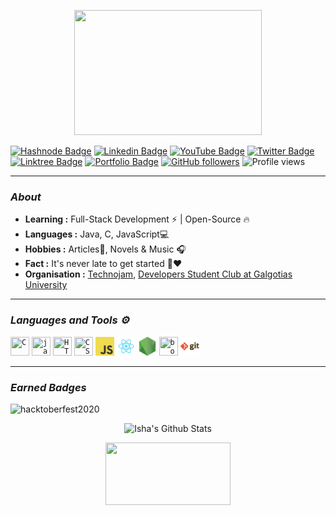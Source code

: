 <p align="center">
  <img width="300" height="200" src="https://i2.wp.com/www.bestworldevents.com/wp-content/uploads/2020/05/Hello-Gif.gif?resize=498%2C498">
</p>

 [![Hashnode Badge](https://img.shields.io/badge/-devisha-03a9f4?style=flat-square&logo=Hashnode&logoColor=white&link=https://isha.hashnode.dev)](isha.hashnode.dev)  [![Linkedin Badge](https://img.shields.io/badge/-ishagupta20-darkblue?style=flat-square&logo=Linkedin&logoColor=white&link=https://www.linkedin.com/in/ishagupta20//)](https://www.linkedin.com/in/ishagupta20/) [![YouTube Badge](https://img.shields.io/badge/Isha_Gupta-red?style=flat-square&logo=YouTube&logoColor=white&link=https://www.youtube.com/channel/UCYJx3ZAnyRAUIBU0nxFJqyA)](https://www.youtube.com/channel/UCYJx3ZAnyRAUIBU0nxFJqyA) [![Twitter Badge](https://img.shields.io/badge/-Isha_1321-1ca0f1?style=flat-square&logo=twitter&logoColor=white&link=https://twitter.com/Isha_1321)](https://twitter.com/Isha_1321)   [![Linktree Badge](https://img.shields.io/badge/-ishagupta-pink?style=flat-square&logo=Linktree&logoColor=black&link=https://ishagupta.bio.link)](https://ishagupta.bio.link)  [![Portfolio Badge](https://img.shields.io/badge/-devisha.me-c14438?style=flat-square&logo=Browser&logoColor=white&link=https://isha2103.github.io/)](https://isha2103.github.io/) [![GitHub followers](https://img.shields.io/github/followers/Isha2103.svg?style=social&label=Follow&maxAge=2592000)](https://github.com/Isha2103?tab=followers) ![Profile views](https://gpvc.arturio.dev/Isha2103)  

---------------------------------------------------------------------------------------------------------------------------------------------------------------------------------
### <i>About</i>
 
-  **Learning :** Full-Stack Development :zap: | Open-Source :fire:	
-  **Languages :** Java, C, JavaScript💻
-  **Hobbies :** Articles📕, Novels & Music :headphones:
-  **Fact :** It's never late to get started 🎯:heart:
-  **Organisation :** [Technojam](https://github.com/technojam), [Developers Student Club at Galgotias University](https://github.com/DSC-Galgotias)


---------------------------------------------------------------------------------------------------------------------------------------------------------------------------------
### <i>Languages and Tools ⚙</i>
<code><img width="30px" height="30" src="https://raw.githubusercontent.com/jmnote/z-icons/master/svg/c.svg" title="C"></code>
<code><img width="30px" height="30" src="https://raw.githubusercontent.com/jmnote/z-icons/master/svg/java.svg" title="java"></code>
<code><img width="30px" height="30" src="https://image.flaticon.com/icons/png/512/174/174854.png" title="HTML5"></code>
<code><img width="30px" height="30" src="https://image.flaticon.com/icons/png/512/732/732190.png" title="CSS3"></code>
<code><img width="30px" height="30" src="https://raw.githubusercontent.com/github/explore/80688e429a7d4ef2fca1e82350fe8e3517d3494d/topics/javascript/javascript.png" title="javascript"></code>
<code><img width="30px" height="30" src="https://raw.githubusercontent.com/github/explore/80688e429a7d4ef2fca1e82350fe8e3517d3494d/topics/react/react.png" title="react"></code>
<code><img width="30px" height="30" src="https://raw.githubusercontent.com/github/explore/80688e429a7d4ef2fca1e82350fe8e3517d3494d/topics/nodejs/nodejs.png" title="nodejs"></code>
<code><img width="30px" height="30" src="https://raw.githubusercontent.com/jmnote/z-icons/master/svg/bootstrap.svg" title="bootstrap"></code>
<code><img width="30px" height="30" src="https://raw.githubusercontent.com/github/explore/80688e429a7d4ef2fca1e82350fe8e3517d3494d/topics/git/git.png" title="git"></code>

---------------------------------------------------------------------------------------------------------------------------------------------------------------------------------
### <i>Earned Badges</i>

<img src="https://res.cloudinary.com/practicaldev/image/fetch/s--ipK3ZYfm--/c_limit,f_auto,fl_progressive,q_80,w_375/https://dev-to-uploads.s3.amazonaws.com/uploads/badge/badge_image/80/hacktoberfest2020-badge_2.png" alt="hacktoberfest2020" width="100" height="100">

<p align="center">
  <img alt="Isha's Github Stats" src="https://github-readme-stats.vercel.app/api?username=Isha2103&show_icons=true&theme=radical">
</p>

<p align="center">
  <img width="200" height="100" src="https://math.sun.ac.za/prodinger/thanks.gif">
</p>
